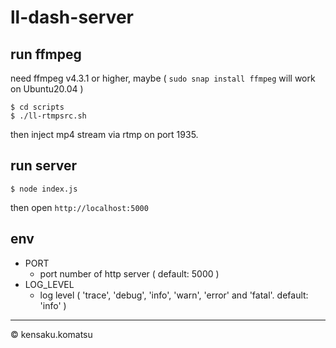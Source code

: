 # ll-dash-server

## run ffmpeg

need ffmpeg v4.3.1 or higher, maybe
( `sudo snap install ffmpeg` will work on Ubuntu20.04 )

```
$ cd scripts
$ ./ll-rtmpsrc.sh
```

then inject mp4 stream via rtmp on port 1935.

## run server

```
$ node index.js
```

then open `http://localhost:5000`

## env

* PORT
  - port number of http server ( default: 5000 )
* LOG_LEVEL
  - log level ( 'trace', 'debug', 'info', 'warn', 'error' and 'fatal'. default: 'info' )

---
&copy; kensaku.komatsu
